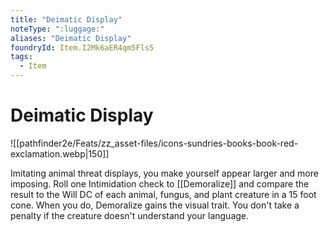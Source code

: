 ```yaml
---
title: "Deimatic Display"
noteType: ":luggage:"
aliases: "Deimatic Display"
foundryId: Item.I2Mk6aER4qm5Fls5
tags:
  - Item
---
```


# Deimatic Display
![[pathfinder2e/Feats/zz_asset-files/icons-sundries-books-book-red-exclamation.webp|150]]

Imitating animal threat displays, you make yourself appear larger and more imposing. Roll one Intimidation check to [[Demoralize]] and compare the result to the Will DC of each animal, fungus, and plant creature in a 15 foot cone. When you do, Demoralize gains the visual trait. You don't take a penalty if the creature doesn't understand your language.
